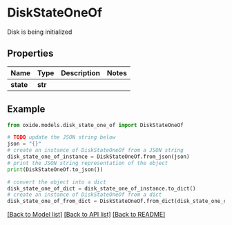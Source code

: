 # DiskStateOneOf

Disk is being initialized

## Properties

Name | Type | Description | Notes
------------ | ------------- | ------------- | -------------
**state** | **str** |  | 

## Example

```python
from oxide.models.disk_state_one_of import DiskStateOneOf

# TODO update the JSON string below
json = "{}"
# create an instance of DiskStateOneOf from a JSON string
disk_state_one_of_instance = DiskStateOneOf.from_json(json)
# print the JSON string representation of the object
print(DiskStateOneOf.to_json())

# convert the object into a dict
disk_state_one_of_dict = disk_state_one_of_instance.to_dict()
# create an instance of DiskStateOneOf from a dict
disk_state_one_of_from_dict = DiskStateOneOf.from_dict(disk_state_one_of_dict)
```
[[Back to Model list]](../README.md#documentation-for-models) [[Back to API list]](../README.md#documentation-for-api-endpoints) [[Back to README]](../README.md)


